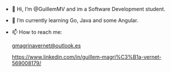 - 👋 Hi, I’m @GuillemMV and im a Software Development student.
- 🌱 I’m currently learning Go, Java and some Angular.
- 📫 How to reach me:

     gmagrinavernet@outlook.es

     https://www.linkedin.com/in/guillem-magri%C3%B1a-vernet-569008179/

<!---
GuillemMV/GuillemMV is a ✨ special ✨ repository because its `README.md` (this file) appears on your GitHub profile.
You can click the Preview link to take a look at your changes.
--->
